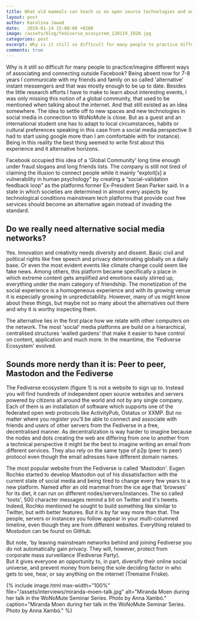```yaml
---
title: What old mammals can teach us on open source technologies and ourselves
layout: post
author: Karolina Jawad
date:   2019-01-14 15:00:00 +0200
image: /assets/blog/fediverse_ecosystem_120119_1920.jpg
categories: post
excerpt: Why is it still so difficult for many people to practice different ways of associating and connecting outside Facebook? Being absent now for 7-8 years I communicate with my friends and family on so called 'alternative' instant messengers and that was mostly enough to be up to date. Besides the little research efforts I have to make to learn about interesting events, I was indeed missing this notion of a global community, that used to be mentioned when talking about the internet. And that still existed as an idea somewhere. To settle off to new spaces and new technologies in social media in connection to WoNoMute is close. But as a guest and an international student one has to adapt to local circumstances, habits or cultural preferences speaking in this case from a social media perspective (I had to start using google more than I am comfortable with for instance). Being in this reality the best thing seemed to write first about this experience and it alternative horizons.
comments: true
---
```


Why is it still so difficult for many people to practice/imagine different ways of associating and connecting outside Facebook? Being absent now for 7-8 years I communicate with my friends and family on so called 'alternative' instant messengers and that was mostly enough to be up to date. Besides the little research efforts I have to make to learn about interesting events, I was only missing this notion of a global community, that used to be mentioned when talking about the internet. And that still existed as an idea somewhere. The idea to settle off to new spaces and new technologies in social media in connection to WoNoMute is close. But as a guest and an international student one has to adapt to local circumstances, habits or cultural preferences speaking in this case from a social media perspective (I had to start using google more than I am comfortable with for instance). Being in this reality the best thing seemed to write first about this experience and it alternative horizons.


Facebook occupied this idea of a 'Global Community' long time enough under fraud slogans and long friends lists. The company is still not tired of claiming the illusion to connect people while it mainly “exploit[s] a vulnerability in human psychology” by creating a “social-validation feedback loop” as the platforms former Ex-President Sean Parker said. In a state in which societies are determined in almost every aspects by technological conditions mainstream tech platforms that provide cost free services should become an alternative again instead of invading the standard.


## Do we really need alternative social media networks?
Yes. Innovation and creativity needs diversity and dissent. Basic civil and political rights like free speech and privacy deteriorating globally on a daily base. Or even the most evident events like climate change could seem like fake news. Among others, this platform became specifically a place in which extreme content gets amplified and emotions easily stirred up, everything under the main category of friendship. The monetization of the social experience is a homogeneous experience and with its growing venue it is especially growing in unpredictability. However, many of us might know about these things, but maybe not so many about the alternatives out there and why it is worthy inspecting them.

The alternative lies in the first place how we relate with other computers on the network. The most 'social' media platforms are build on a hierarchical, centralised structures 'walled gardens' that make it easier to have control on content, application and much more. 
In the meantime, the 'Fediverse Ecosystem' evolved.


## Sounds more nerdy than it is: Peer to peer, Mastodon and the Fediverse
The Fediverse ecosystem (figure 1) is not a website to sign up to. Instead you will find hundreds of independent open source websites and servers powered by citizens all around the world and not by any single company. Each of them is an installation of software which supports one of the federated open web protocols like ActivityPub, Ostatus or XXMP. But no matter where you register you’ll be able to connect and associate with friends and users of other servers from the Fediverse in a free, decentralised manner.
As decentralization is way harder to imagine because the nodes and dots creating the web are differing from one to another from a technical perspective it might be the best to imagine writing an email from different services. They also rely on the same type of p2p (peer to peer) protocol even though the email adresses have different domain names.

The most popular website from the Fediverse is called 'Mastodon'. Eugen Rochko started to develop Mastodon out of his dissatisfaction with the current state of social media and being tired to change every few years to a new platform. Named after an old mammal from the ice age that 'browses' for its diet, it can run on different nodes/servers/instances. The so called 'toots', 500 character messages remind a bit on Twitter and it's tweets. Indeed, Rochko mentioned he sought to build something like similar to Twitter, but with better features. But it is by far way more than that. The people, servers or instances you follow appear in your multi-columned timeline, even though they are from different websites. Everything related to Mostodon can be found on GitHub.

But note, 'by leaving mainstream networks behind and joining Fediverse you do not automatically gain privacy. They will, however, protect from corporate mass surveillance (Fediverse Party).    
But it gives everyone an opportunity to, in part, diversify their online social universe, and prevent money from being the sole deciding factor in who gets to see, hear, or say anything on the internet (Tremaine Friske). 

<!-- Template for inserting images -->

{% include image.html
max-width="100%" file="/assets/interviews/miranda-moen-talk.jpg" alt="Miranda Moen during her talk in the WoNoMute Seminar Series. Photo by Anna Xambó."
caption="Miranda Moen during her talk in the WoNoMute Seminar Series. Photo by Anna Xambó." %}
